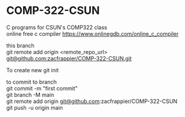 # COMP-322-CSUN
C programs for CSUN's COMP322 class<br>
online free c compiler 
https://www.onlinegdb.com/online_c_compiler


this branch <br>
git remote add origin <remote_repo_url> <br>
[git@github.com:zacfrappier/COMP-322-CSUN.git](https://github.com/zacfrappier/COMP-322-CSUN.git) <br>

 To create new
git init

to commit to branch <br>
git commit -m "first commit"<br>
git branch -M main<br>
git remote add origin git@github.com:zacfrappier/COMP-322-CSUN<br>
git push -u origin main<br>
